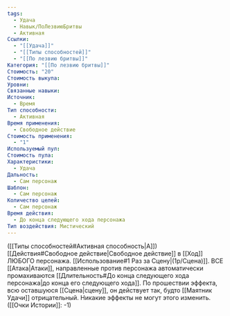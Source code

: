 ```yaml
---
tags:
  - Удача
  - Навык/ПоЛезвиюБритвы
  - Активная
Ссылки:
  - "[[Удача]]"
  - "[[Типы способностей]]"
  - "[[По лезвию бритвы]]"
Категория: "[[По лезвию бритвы]]"
Стоимость: "20"
Стоимость выкупа: 
Уровни: 
Связанные навыки: 
Источник:
  - Время
Тип способности:
  - Активная
Время применения:
  - Свободное действие
Стоимость применения:
  - "1"
Используемый пул: 
Стоимость пула: 
Характеристики:
  - Удача
Дальность:
  - Сам персонаж
Шаблон:
  - Сам персонаж
Количество целей:
  - Сам персонаж
Время действия:
  - До конца следующего хода персонажа
Тип воздействия: Мистический
---
```

([[Типы способностей#Активная способность|А]]) [[Действия#Свободное действие|Свободное действие]]  в [[Ход]] ЛЮБОГО персонажа. [[Использование#1 Раз за Сцену|(1р/Сцена)]]. ВСЕ [[Атака|Атаки]], направленные против персонажа автоматически промахиваются [[Длительность#До конца следующего хода персонажа|до конца его следующего хода]]. По прошествии эффекта, всю оставшуюся [[Сцена|сцену]], он действует так, будто [[Маятник Удачи]] отрицательный. Никакие эффекты не могут этого изменить. ([[Очки Истории]]: -1)